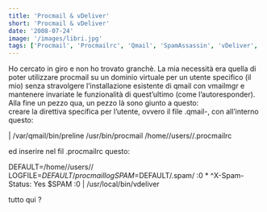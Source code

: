 ```yaml
---
title: 'Procmail & vDeliver'
short: 'Procmail & vDeliver'
date: '2008-07-24'
image: '/images/libri.jpg'
tags: ['Procmail', 'Procmailrc', 'Qmail', 'SpamAssassin', 'vDeliver', 'vDeliver-PostDeliver', 'vDeliver-PreDeliver', 'vmailmgr']
---
```



Ho cercato in giro e non ho trovato granchè. La mia necessità era quella di poter utilizzare procmail su un dominio virtuale per un utente specifico (il mio) senza stravolgere l’installazione esistente di qmail con vmailmgr e mantenere invariate le funzionalità di quest’ultimo (come l’autoresponder).  
 Alla fine un pezzo qua, un pezzo là sono giunto a questo:  
 creare la direttiva specifica per l’utente, ovvero il file .qmail-<nome-utente>, con all’interno questo:

| /var/qmail/bin/preline /usr/bin/procmail /home/<dominio vmail>/users/<nome utente>/.procmailrc

ed inserire nel fil .procmailrc questo:

DEFAULT=/home/<dominio vmail>/users/<nome utente>/ LOGFILE=$DEFAULT/procmaillog SPAM=$DEFAULT/.spam/ :0 * ^X-Spam-Status: Yes $SPAM :0 | /usr/local/bin/vdeliver

tutto qui ?
